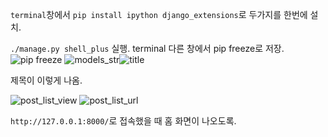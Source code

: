 ```terminal```창에서 ```pip install ipython django_extensions```로 두가지를 한번에 설치.

```./manage.py shell_plus``` 실행.
terminal 다른 창에서 pip freeze로 저장.
![pip freeze](another_terminal_freeze.png)
![models_str](__str__.png)![title](admin_title.png)

제목이 이렇게 나옴.

![post_list_view](post_list_view.png)
![post_list_url](post_list_url.png)

```http://127.0.0.1:8000/```로 접속했을 때
홈 화면이 나오도록.




